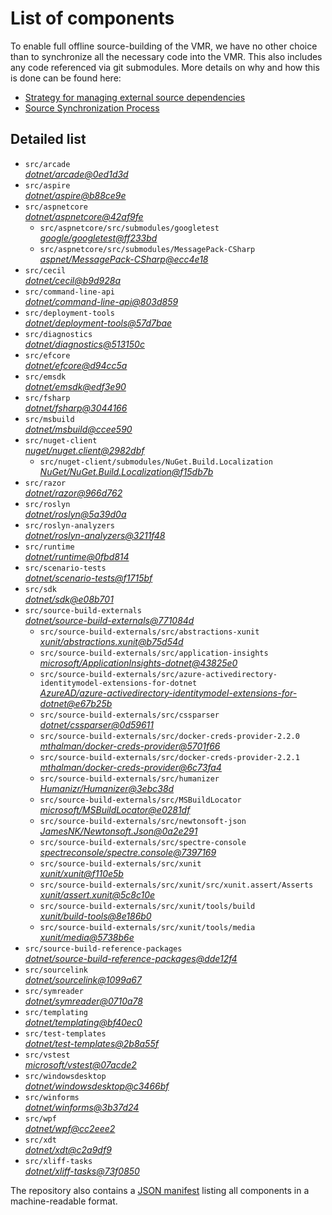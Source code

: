 ﻿# List of components

To enable full offline source-building of the VMR, we have no other choice than to synchronize all the necessary code into the VMR. This also includes any code referenced via git submodules. More details on why and how this is done can be found here:
- [Strategy for managing external source dependencies](src/arcade/Documentation/UnifiedBuild/VMR-Strategy-For-External-Source.md)
- [Source Synchronization Process](src/arcade/Documentation/UnifiedBuild/VMR-Design-And-Operation.md#source-synchronization-process)

## Detailed list

<!-- component list beginning -->
- `src/arcade`  
*[dotnet/arcade@0ed1d3d](https://github.com/dotnet/arcade/tree/0ed1d3dc15420cd41c252b0c5d9474f197a29e06)*
- `src/aspire`  
*[dotnet/aspire@b88ce9e](https://github.com/dotnet/aspire/tree/b88ce9e7cb0430fb0b4e2d018f13694a4c733289)*
- `src/aspnetcore`  
*[dotnet/aspnetcore@42af9fe](https://github.com/dotnet/aspnetcore/tree/42af9fe6ddd7c3f9cde04ac003bf97509881873b)*
    - `src/aspnetcore/src/submodules/googletest`  
    *[google/googletest@ff233bd](https://github.com/google/googletest/tree/ff233bdd4cac0a0bf6e5cd45bda3406814cb2796)*
    - `src/aspnetcore/src/submodules/MessagePack-CSharp`  
    *[aspnet/MessagePack-CSharp@ecc4e18](https://github.com/aspnet/MessagePack-CSharp/tree/ecc4e18ad7a0c7db51cd7e3d2997a291ed01444d)*
- `src/cecil`  
*[dotnet/cecil@b9d928a](https://github.com/dotnet/cecil/tree/b9d928a9d65ed39b9257846e1b8e853cea609c00)*
- `src/command-line-api`  
*[dotnet/command-line-api@803d859](https://github.com/dotnet/command-line-api/tree/803d8598f98fb4efd94604b32627ee9407f246db)*
- `src/deployment-tools`  
*[dotnet/deployment-tools@57d7bae](https://github.com/dotnet/deployment-tools/tree/57d7baec5f331a145174d0e8f00d7bbfdf2b77d4)*
- `src/diagnostics`  
*[dotnet/diagnostics@513150c](https://github.com/dotnet/diagnostics/tree/513150c2f25077b1fcb194407e53c433c975f39b)*
- `src/efcore`  
*[dotnet/efcore@d94cc5a](https://github.com/dotnet/efcore/tree/d94cc5a79cb9d557485a95fba59ee3738c46aa81)*
- `src/emsdk`  
*[dotnet/emsdk@edf3e90](https://github.com/dotnet/emsdk/tree/edf3e90fa25b1fc4f7f63ceb45ef70f49c6b121a)*
- `src/fsharp`  
*[dotnet/fsharp@3044166](https://github.com/dotnet/fsharp/tree/3044166cd923167204853d1d9f975bc26864f86f)*
- `src/msbuild`  
*[dotnet/msbuild@ccee590](https://github.com/dotnet/msbuild/tree/ccee590f48b56d8e984dc41d53ae80fd955a1d97)*
- `src/nuget-client`  
*[nuget/nuget.client@2982dbf](https://github.com/nuget/nuget.client/tree/2982dbfc1bac22d71234d8498af6ad43e129a49c)*
    - `src/nuget-client/submodules/NuGet.Build.Localization`  
    *[NuGet/NuGet.Build.Localization@f15db7b](https://github.com/NuGet/NuGet.Build.Localization/tree/f15db7b7c6f5affbea268632ef8333d2687c8031)*
- `src/razor`  
*[dotnet/razor@966d762](https://github.com/dotnet/razor/tree/966d7628b98b89f8cdaa1fdf50003284866c8680)*
- `src/roslyn`  
*[dotnet/roslyn@5a39d0a](https://github.com/dotnet/roslyn/tree/5a39d0ad691ee88dcf163808d9ed7a46b168a1c9)*
- `src/roslyn-analyzers`  
*[dotnet/roslyn-analyzers@3211f48](https://github.com/dotnet/roslyn-analyzers/tree/3211f48253bc18560156d90dc5e710d35f7d03fa)*
- `src/runtime`  
*[dotnet/runtime@0fbd814](https://github.com/dotnet/runtime/tree/0fbd81404d1f211572387498474063bc6f407f0f)*
- `src/scenario-tests`  
*[dotnet/scenario-tests@f1715bf](https://github.com/dotnet/scenario-tests/tree/f1715bf842371d15ecb5fc52d7dc87ab2e47df30)*
- `src/sdk`  
*[dotnet/sdk@e08b701](https://github.com/dotnet/sdk/tree/e08b701dd685280886a32b418935f287821fe9d3)*
- `src/source-build-externals`  
*[dotnet/source-build-externals@771084d](https://github.com/dotnet/source-build-externals/tree/771084d1612ff35d0b9943a5a0e639e8166b5ab6)*
    - `src/source-build-externals/src/abstractions-xunit`  
    *[xunit/abstractions.xunit@b75d54d](https://github.com/xunit/abstractions.xunit/tree/b75d54d73b141709f805c2001b16f3dd4d71539d)*
    - `src/source-build-externals/src/application-insights`  
    *[microsoft/ApplicationInsights-dotnet@43825e0](https://github.com/microsoft/ApplicationInsights-dotnet/tree/43825e06a22cdfb702fc199a7ba99a7d541d48c6)*
    - `src/source-build-externals/src/azure-activedirectory-identitymodel-extensions-for-dotnet`  
    *[AzureAD/azure-activedirectory-identitymodel-extensions-for-dotnet@e67b25b](https://github.com/AzureAD/azure-activedirectory-identitymodel-extensions-for-dotnet/tree/e67b25be77532af9ba405670b34b4d263d505fde)*
    - `src/source-build-externals/src/cssparser`  
    *[dotnet/cssparser@0d59611](https://github.com/dotnet/cssparser/tree/0d59611784841735a7778a67aa6e9d8d000c861f)*
    - `src/source-build-externals/src/docker-creds-provider-2.2.0`  
    *[mthalman/docker-creds-provider@5701f66](https://github.com/mthalman/docker-creds-provider/tree/5701f6667c1fbd805684857baaa860383bbdfed7)*
    - `src/source-build-externals/src/docker-creds-provider-2.2.1`  
    *[mthalman/docker-creds-provider@6c73fa4](https://github.com/mthalman/docker-creds-provider/tree/6c73fa4784795ae07f49305a057abf5c473d2adb)*
    - `src/source-build-externals/src/humanizer`  
    *[Humanizr/Humanizer@3ebc38d](https://github.com/Humanizr/Humanizer/tree/3ebc38de585fc641a04b0e78ed69468453b0f8a1)*
    - `src/source-build-externals/src/MSBuildLocator`  
    *[microsoft/MSBuildLocator@e0281df](https://github.com/microsoft/MSBuildLocator/tree/e0281df33274ac3c3e22acc9b07dcb4b31d57dc0)*
    - `src/source-build-externals/src/newtonsoft-json`  
    *[JamesNK/Newtonsoft.Json@0a2e291](https://github.com/JamesNK/Newtonsoft.Json/tree/0a2e291c0d9c0c7675d445703e51750363a549ef)*
    - `src/source-build-externals/src/spectre-console`  
    *[spectreconsole/spectre.console@7397169](https://github.com/spectreconsole/spectre.console/tree/7397169a2757dc3657598bdea4ac222c0f283425)*
    - `src/source-build-externals/src/xunit`  
    *[xunit/xunit@f110e5b](https://github.com/xunit/xunit/tree/f110e5bee5dfd4c08339587c9c3df9292fcb597c)*
    - `src/source-build-externals/src/xunit/src/xunit.assert/Asserts`  
    *[xunit/assert.xunit@5c8c10e](https://github.com/xunit/assert.xunit/tree/5c8c10e085eb42f39f2fe0b40c94bf56649eb0a4)*
    - `src/source-build-externals/src/xunit/tools/build`  
    *[xunit/build-tools@8e186b0](https://github.com/xunit/build-tools/tree/8e186b0f8e398796e75453f3f18952b06d29fdfd)*
    - `src/source-build-externals/src/xunit/tools/media`  
    *[xunit/media@5738b6e](https://github.com/xunit/media/tree/5738b6e86f08e0389c4392b939c20e3eca2d9822)*
- `src/source-build-reference-packages`  
*[dotnet/source-build-reference-packages@dde12f4](https://github.com/dotnet/source-build-reference-packages/tree/dde12f4d0a8f1662209e3f8dfd00719f4c61af09)*
- `src/sourcelink`  
*[dotnet/sourcelink@1099a67](https://github.com/dotnet/sourcelink/tree/1099a677155d9d4c1a81a612dffccbcf0d94f8e9)*
- `src/symreader`  
*[dotnet/symreader@0710a78](https://github.com/dotnet/symreader/tree/0710a7892d89999956e8808c28e9dd0512bd53f3)*
- `src/templating`  
*[dotnet/templating@bf40ec0](https://github.com/dotnet/templating/tree/bf40ec00f3761436f9e503691191ed722575f1bb)*
- `src/test-templates`  
*[dotnet/test-templates@2b8a55f](https://github.com/dotnet/test-templates/tree/2b8a55f3d3f380ae10d2c2f4d0974c92727ccc22)*
- `src/vstest`  
*[microsoft/vstest@07acde2](https://github.com/microsoft/vstest/tree/07acde22b65497e72de145d57167b83609a7f7fb)*
- `src/windowsdesktop`  
*[dotnet/windowsdesktop@c3466bf](https://github.com/dotnet/windowsdesktop/tree/c3466bfa163ab8f93e92a364dbc2b10890e5611b)*
- `src/winforms`  
*[dotnet/winforms@3b37d24](https://github.com/dotnet/winforms/tree/3b37d24254fe96bc6ad3fd63c6adea21c04f7024)*
- `src/wpf`  
*[dotnet/wpf@cc2eee2](https://github.com/dotnet/wpf/tree/cc2eee2a404793ac377fb3f42d94c8efdf16ff3c)*
- `src/xdt`  
*[dotnet/xdt@c2a9df9](https://github.com/dotnet/xdt/tree/c2a9df9c1867454039a1223cef1c090359e33646)*
- `src/xliff-tasks`  
*[dotnet/xliff-tasks@73f0850](https://github.com/dotnet/xliff-tasks/tree/73f0850939d96131c28cf6ea6ee5aacb4da0083a)*
<!-- component list end -->

The repository also contains a [JSON manifest](https://github.com/dotnet/dotnet/blob/main/src/source-manifest.json) listing all components in a machine-readable format.
